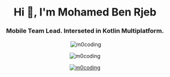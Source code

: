 <h1 align="center">Hi 👋, I'm Mohamed Ben Rjeb</h1>
<h3 align="center">Mobile Team Lead. Interseted in Kotlin Multiplatform.</h3>

<p align="center">&nbsp;<img align="center" src="https://github-readme-stats-sigma-five.vercel.app/api?username=m0coding&show_icons=true&locale=en" alt="m0coding" /></p>


<p align="center"><img align="center" src="https://github-readme-stats-sigma-five.vercel.app/api/top-langs?username=m0coding&show_icons=true&locale=en&layout=compact" alt="m0coding" /></p>

<!-- <p align="center"> <img src="https://komarev.com/ghpvc/?username=m0coding&label=Profile%20views&color=0e75b6&style=flat" alt="m0codinge" /> </p> -->

<p align="center"> <a href="https://github.com/ryo-ma/github-profile-trophy"><img src="https://github-profile-trophy.vercel.app/?username=m0coding" alt="m0coding" /></a> </p>
